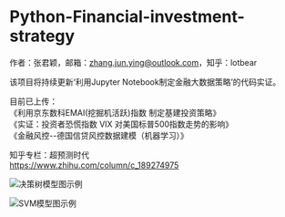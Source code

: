 # Python-Financial-investment-strategy

作者：张君颖，邮箱：zhang.jun.ying@outlook.com，知乎：lotbear      

该项目将持续更新‘利用Jupyter Notebook制定金融大数据策略’的代码实证。     

目前已上传：   
《利用京东数科EMAI(挖掘机活跃)指数 制定基建投资策略》   
《实证：投资者恐慌指数 VIX 对美国标普500指数走势的影响》      
《金融风控--德国信贷风控数据建模（机器学习）》

知乎专栏：超预测时代   
https://www.zhihu.com/column/c_189274975     

![决策树模型图示例](C:\Users\lotbear\Desktop\GitHub\Python-Financial-investment-strategy\德国信贷风控数据实战\进阶3：决策树_神经网络_支持向量机\DT_classification_plot.png)     

![SVM模型图示例](C:\Users\lotbear\Desktop\GitHub\Python-Financial-investment-strategy\德国信贷风控数据实战\进阶3：决策树_神经网络_支持向量机\SVM_classification_plot.png)
